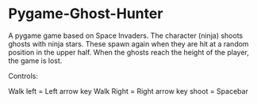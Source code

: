 # Pygame-Ghost-Hunter
A pygame game based on Space Invaders. The character (ninja) shoots ghosts with ninja stars. These spawn again when they are hit at a random position in the upper half. When the ghosts reach the height of the player, the game is lost.

Controls:

Walk left   = Left arrow key
Walk Right  = Right arrow key
shoot       = Spacebar
